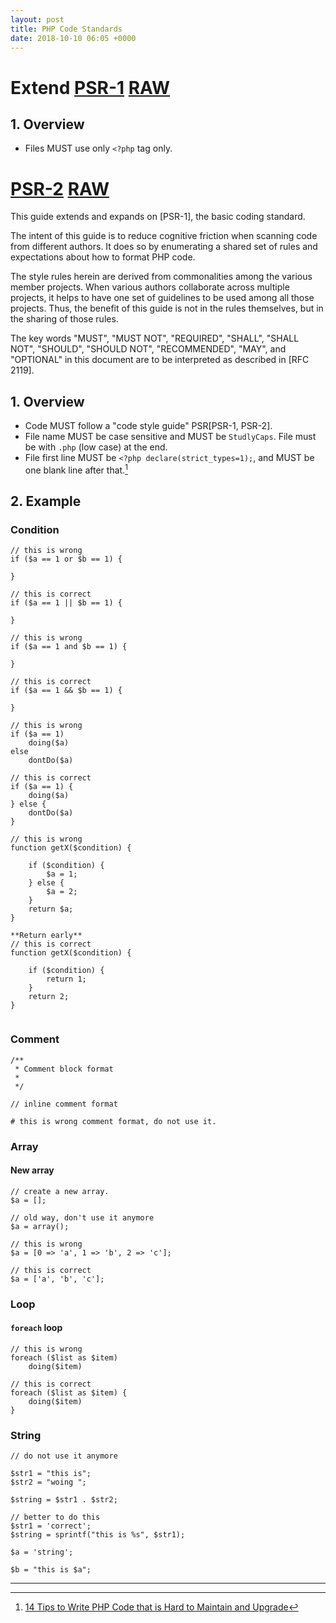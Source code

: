 ```yaml
---
layout: post
title: PHP Code Standards
date: 2018-10-10 06:05 +0000
---
```




# Extend [PSR-1](https://www.php-fig.org/psr/psr-1/) [RAW](https://raw.githubusercontent.com/php-fig/fig-standards/master/accepted/PSR-1-basic-coding-standard.md)
## 1. Overview
- Files MUST use only `<?php` tag only.


# [PSR-2](https://www.php-fig.org/psr/psr-2/) [RAW](https://raw.githubusercontent.com/php-fig/fig-standards/master/accepted/PSR-2-coding-style-guide.md)

This guide extends and expands on [PSR-1], the basic coding standard.

The intent of this guide is to reduce cognitive friction when scanning code from different authors. It does so by enumerating a shared set of rules and expectations about how to format PHP code.

The style rules herein are derived from commonalities among the various member projects. When various authors collaborate across multiple projects, it helps to have one set of guidelines to be used among all those projects. Thus, the benefit of this guide is not in the rules themselves, but in the sharing of those rules.

The key words "MUST", "MUST NOT", "REQUIRED", "SHALL", "SHALL NOT", "SHOULD", "SHOULD NOT", "RECOMMENDED", "MAY", and "OPTIONAL" in this document are to be interpreted as described in [RFC 2119].


## 1. Overview
- Code MUST follow a "code style guide" PSR[PSR-1, PSR-2].
- File name MUST be case sensitive and MUST be `StudlyCaps`. File must be with `.php` (low case) at the end.
- File first line MUST be `<?php declare(strict_types=1);`, and MUST be one blank line after that.[^1]



[^1]: [14 Tips to Write PHP Code that is Hard to Maintain and Upgrade](https://www.tomasvotruba.cz/blog/2018/11/26/14-tips-to-write-php-code-that-is-hard-to-maintain-and-upgrade/)



## 2. Example

### Condition

```
// this is wrong
if ($a == 1 or $b == 1) {

}

// this is correct
if ($a == 1 || $b == 1) {

}
```

```
// this is wrong
if ($a == 1 and $b == 1) {

}

// this is correct
if ($a == 1 && $b == 1) {

}
```


```
// this is wrong
if ($a == 1)
	doing($a)
else 
	dontDo($a)

// this is correct
if ($a == 1) {
	doing($a)
} else {
	dontDo($a)
}

```



```
// this is wrong
function getX($condition) {
	
	if ($condition) {
		$a = 1;
	} else {
		$a = 2;
	}
	return $a;
}

**Return early**
// this is correct
function getX($condition) {
	
	if ($condition) {
		return 1;
	}
	return 2;
}


```


### Comment
```
/**
 * Comment block format 
 * 
 */

// inline comment format

# this is wrong comment format, do not use it.

```

### Array

#### New array
```
// create a new array.
$a = []; 

// old way, don't use it anymore
$a = array();

```

```
// this is wrong
$a = [0 => 'a', 1 => 'b', 2 => 'c'];

// this is correct
$a = ['a', 'b', 'c'];
```


### Loop

#### `foreach` loop

```
// this is wrong
foreach ($list as $item)
	doing($item)

// this is correct
foreach ($list as $item) {
	doing($item)
}

```

### String

```
// do not use it anymore

$str1 = "this is";
$str2 = "woing ";

$string = $str1 . $str2;

// better to do this
$str1 = 'correct';
$string = sprintf("this is %s", $str1);
```


```
$a = 'string';

$b = "this is $a";
```

---
